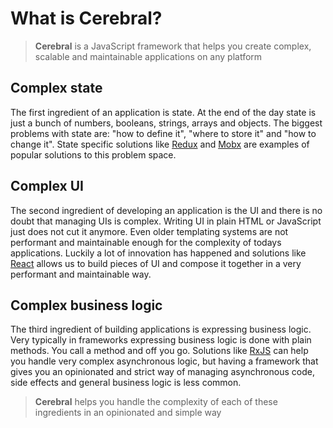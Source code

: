 # What is Cerebral?

<Logo />

> **Cerebral** is a JavaScript framework that helps you create complex, scalable and maintainable applications on any platform

## Complex state
The first ingredient of an application is state. At the end of the day state is just a bunch of numbers, booleans, strings, arrays and objects. The biggest problems with state are: "how to define it", "where to store it" and "how to change it". State specific solutions like [Redux](http://redux.js.org/docs/introduction/) and [Mobx](https://mobx.js.org/) are examples of popular solutions to this problem space.

## Complex UI
The second ingredient of developing an application is the UI and there is no doubt that managing UIs is complex. Writing UI in plain HTML or JavaScript just does not cut it anymore. Even older templating systems are not performant and maintainable enough for the complexity of todays applications. Luckily a lot of innovation has happened and solutions like [React](https://facebook.github.io/react/) allows us to build pieces of UI and compose it together in a very performant and maintainable way.

## Complex business logic
The third ingredient of building applications is expressing business logic. Very typically in frameworks expressing business logic is done with plain methods. You call a method and off you go. Solutions like [RxJS](http://reactivex.io/rxjs/) can help you handle very complex asynchronous logic, but having a framework that gives you an opinionated and strict way of managing asynchronous code, side effects and general business logic is less common.

> **Cerebral** helps you handle the complexity of each of these ingredients in an opinionated and simple way
